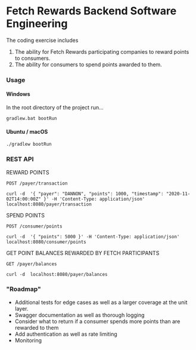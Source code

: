 # Fetch Rewards Backend Software Engineering

The coding exercise includes 
1. The ability for Fetch Rewards participating companies to reward points to consumers.
2. The ability for consumers to spend points awarded to them.

### Usage

#### Windows

In the root directory of the project run...
```
gradlew.bat bootRun
```

#### Ubuntu / macOS

```
./gradlew bootRun
```

### REST API

REWARD POINTS

`POST /payer/transaction`

```
curl -d  '{ "payer": "DANNON", "points": 1000, "timestamp": "2020-11-02T14:00:00Z" }' -H 'Content-Type: application/json' localhost:8080/payer/transaction
```

SPEND POINTS

`POST /consumer/points`

```
curl -d  '{ "points": 5000 }' -H 'Content-Type: application/json' localhost:8080/consumer/points
```

GET POINT BALANCES REWARDED BY FETCH PARTICIPANTS

`GET /payer/balances`

```
curl -d  localhost:8080/payer/balances
```

### "Roadmap" 

- Additional tests for edge cases as well as a larger coverage at the unit layer. 
- Swagger documentation as well as thorough logging
- Consider what to return if a consumer spends more points than are rewarded to them
- Add authentication as well as rate limiting
- Monitoring
